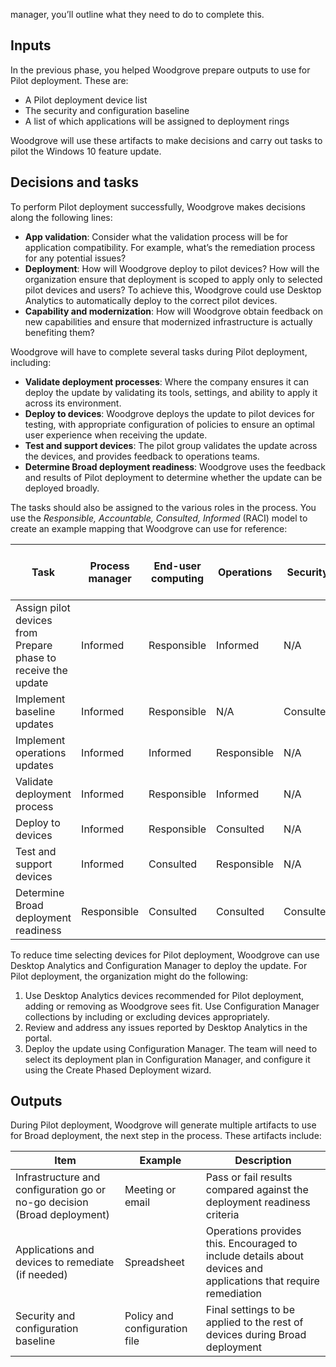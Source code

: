 manager, you’ll outline what they need to do to complete this.

## Inputs

In the previous phase, you helped Woodgrove prepare outputs to use for Pilot deployment.  These are:

- A Pilot deployment device list
- The security and configuration baseline 
- A list of which applications will be assigned to deployment rings

Woodgrove will use these artifacts to make decisions and carry out tasks to pilot the Windows 10 feature update.

## Decisions and tasks  

To perform Pilot deployment successfully, Woodgrove makes decisions along the following lines:

- **App validation**: Consider what the validation process will be for application compatibility. For example, what’s the remediation process for any potential issues?
- **Deployment**: How will Woodgrove deploy to pilot devices? How will the organization ensure that deployment is scoped to apply only to selected pilot devices and users? To achieve this, Woodgrove could use Desktop Analytics to automatically deploy to the correct pilot devices. 
- **Capability and modernization**: How will Woodgrove obtain feedback on new capabilities and ensure that modernized infrastructure is actually benefiting them?

Woodgrove will have to complete several tasks during Pilot deployment, including:

-	**Validate deployment processes**: Where the company ensures it can deploy the update by validating its tools, settings, and ability to apply it across its environment.
-	**Deploy to devices**: Woodgrove deploys the update to pilot devices for testing, with appropriate configuration of policies to ensure an optimal user experience when receiving the update.
-	**Test and support devices**: The pilot group validates the update across the devices, and provides feedback to operations teams.
-	**Determine Broad deployment readiness**: Woodgrove uses the feedback and results of Pilot deployment to determine whether the update can be deployed broadly.

The tasks should also be assigned to the various roles in the process. You use the *Responsible, Accountable, Consulted, Informed* (RACI) model to create an example mapping that Woodgrove can use for reference:

|Task  |Process manager  |End-user computing  |Operations  |Security  |App owners and developers  |
|---------|---------|---------|---------|---------|---------|
|Assign pilot devices from Prepare phase to receive the update     |Informed|Responsible|Informed|N/A|N/A|
|Implement baseline updates|Informed|Responsible|N/A|Consulted|N/A|
|Implement operations updates|Informed|Informed|Responsible|N/A|N/A|
|Validate deployment process|Informed|Responsible|Informed|N/A|N/A
|Deploy to devices|Informed|Responsible|Consulted|N/A|N/A|
|Test and support devices|Informed|Consulted|Responsible|N/A|N/A|
|Determine Broad deployment readiness|Responsible|Consulted|Consulted|Consulted|Consulted|

To reduce time selecting devices for Pilot deployment, Woodgrove can use Desktop Analytics and Configuration Manager to deploy the update. For Pilot deployment, the organization might do the following:

1. Use Desktop Analytics devices recommended for Pilot deployment, adding or removing as Woodgrove sees fit. Use Configuration Manager collections by including or excluding devices appropriately.
1. Review and address any issues reported by Desktop Analytics in the portal.
1. Deploy the update using Configuration Manager. The team will need to select its deployment plan in Configuration Manager, and configure it using the Create Phased Deployment wizard.

## Outputs

During Pilot deployment, Woodgrove will generate multiple artifacts to use for Broad deployment, the next step in the process. These artifacts include:

|Item  |Example  |Description  |
|---------|---------|---------|
|Infrastructure and configuration go or no-go decision (Broad deployment)|Meeting or email|Pass or fail results compared against the deployment readiness criteria|
|Applications and devices to remediate (if needed)     |Spreadsheet|Operations provides this. Encouraged to include details about devices and applications that require remediation|
|Security and configuration baseline     |Policy and configuration file|Final settings to be applied to the rest of devices during Broad deployment|

